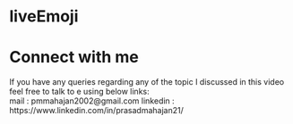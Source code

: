 # liveEmoji

<h1>Connect with me</h1>
If you have any queries regarding any of the topic I discussed in this video feel free to talk to e using below links:<br>
mail : pmmahajan2002@gmail.com
linkedin : https://www.linkedin.com/in/prasadmahajan21/<br>

